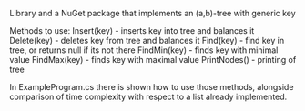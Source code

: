 Library and a NuGet package that implements an (a,b)-tree with generic key

Methods to use:
Insert(key) - inserts key into tree and balances it
Delete(key) - deletes key from tree and balances it
Find(key) - find key in tree, or returns null if its not there
FindMin(key) - finds key with minimal value
FindMax(key) - finds key with maximal value
PrintNodes() - printing of tree

In ExampleProgram.cs there is shown how to use those methods, alongside comparison of time complexity with respect to a list already implemented.
